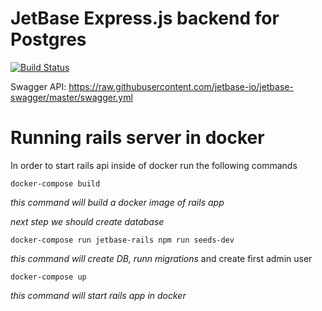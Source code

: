 # JetBase Express.js backend for Postgres

[![Build Status](https://travis-ci.org/jetbase-io/jetbase-express-sql.svg?branch=test)](https://travis-ci.org/jetbase-io/jetbase-express-sql)

Swagger API: https://raw.githubusercontent.com/jetbase-io/jetbase-swagger/master/swagger.yml

# Running rails server in docker

In order to start rails api inside of docker run the following commands

```
docker-compose build
```
_this command will build a docker image of rails app_

_next step we should create database_

```
docker-compose run jetbase-rails npm run seeds-dev
```
_this command will create DB, runn migrations_ and create first admin user

```
docker-compose up
```
_this command will start rails app in docker_
